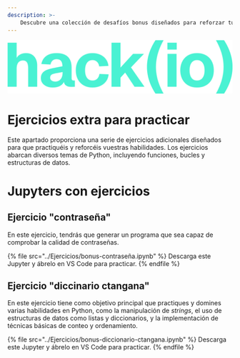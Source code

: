```yaml
---
description: >-
    Descubre una colección de desafíos bonus diseñados para reforzar tus habilidades en Python. Estos ejercicios te permitirán practicar conceptos clave como funciones, bucles y estructuras de datos, fortaleciendo tu comprensión y destreza en programación.
---
```


<div style="text-align: center;">
  <img src="https://github.com/Hack-io-Data/Imagenes/blob/main/01-LogosHackio/logo_celeste@4x.png?raw=true" alt="esquema" />
</div>


# Ejercicios extra para practicar

Este apartado proporciona una serie de ejercicios adicionales diseñados para que practiquéis y reforcéis vuestras habilidades. Los ejercicios abarcan diversos temas de Python, incluyendo funciones, bucles y estructuras de datos. 

# Jupyters con ejercicios

## Ejercicio "contraseña"

En este ejercicio, tendrás que generar un programa que sea capaz de comprobar la calidad de contraseñas.

{% file src="../Ejercicios/bonus-contraseña.ipynb" %}
Descarga este Jupyter y ábrelo en VS Code para practicar.
{% endfile %}


## Ejercicio "diccinario ctangana"

En este ejercicio tiene como objetivo principal que practiques y domines varias habilidades en Python, como la manipulación de *strings*, el uso de estructuras de datos como listas y diccionarios, y la implementación de técnicas básicas de conteo y ordenamiento. 

{% file src="../Ejercicios/bonus-diccionario-ctangana.ipynb" %}
Descarga este Jupyter y ábrelo en VS Code para practicar.
{% endfile %}
